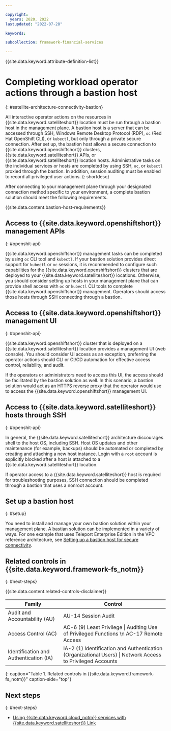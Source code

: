 ```yaml
---

copyright:
  years: 2020, 2022
lastupdated: "2022-07-28"

keywords: 

subcollection: framework-financial-services

---
```


{{site.data.keyword.attribute-definition-list}}

# Completing workload operator actions through a bastion host
{: #satellite-architecture-connectivity-bastion}

All interactive operator actions on the resources in {{site.data.keyword.satelliteshort}} location must be run through a bastion host in the management plane. A bastion host is a server that can be accessed through SSH, Windows Remote Desktop Protocol (RDP), `oc` (Red Hat OpenShift CLI), or `kubectl`, but only through a private secure connection. After set up, the bastion host allows a secure connection to {{site.data.keyword.openshiftshort}} clusters, {{site.data.keyword.satelliteshort}} APIs, or {{site.data.keyword.satelliteshort}} location hosts. Administrative tasks on the individual services or hosts are completed by using SSH, `oc`, or `kubectl` proxied through the bastion. In addition, session auditing must be enabled to record all privileged user actions.
{: shortdesc}

After connecting to your management plane through your designated connection method specific to your environment, a complete bastion solution should meet the following requirements.

{{site.data.content.bastion-host-requirements}}

## Access to {{site.data.keyword.openshiftshort}} management APIs
{: #openshit-api}

{{site.data.keyword.openshiftshort}} management tasks can be completed by using `oc` CLI tool and `kubectl`. If your bastion solution provides direct support for `kubectl` or `oc` sessions, it is recommended to configure such capabilities for the {{site.data.keyword.openshiftshort}} clusters that are deployed to your {{site.data.keyword.satelliteshort}} locations. Otherwise, you should consider setting up hosts in your management plane that can provide shell access with `oc` or `kubectl` CLI tools to complete {{site.data.keyword.openshiftshort}} management. Operators should access those hosts through SSH connecting through a bastion.

## Access to {{site.data.keyword.openshiftshort}} management UI
{: #openshit-api}

{{site.data.keyword.openshiftshort}} cluster that is deployed on a {{site.data.keyword.satelliteshort}} location provides a management UI (web console). You should consider UI access as an exception, preferring the operator actions should CLI or CI/CD automation for effective access control, reliability, and audit.

If the operators or administrators need to access this UI, the access should be facilitated by the bastion solution as well. In this scenario, a bastion solution would act as an HTTPS reverse proxy that the operator would use to access the {{site.data.keyword.openshiftshort}} management UI.

## Access to {{site.data.keyword.satelliteshort}} hosts through SSH
{: #openshit-api}

In general, the {{site.data.keyword.satelliteshort}} architecture discourages shell to the host OS, including SSH. Host OS updates and other maintenance (for example, backups) should be automated or completed by creating and attaching a new host instance. Login with a `root` account is explicitly blocked after a host is attached to a {{site.data.keyword.satelliteshort}} location.

If operator access to a {{site.data.keyword.satelliteshort}} host is required for troubleshooting purposes, SSH connection should be completed through a bastion that uses a nonroot account.



## Set up a bastion host
{: #setup}

You need to install and manage your own bastion solution within your management plane. A bastian solution can be implemented in a variety of ways. For one example that uses Teleport Enterprise Edition in the VPC reference architecture, see [Setting up a bastion host for secure connectivity](/docs/allowlist/framework-financial-services?topic=framework-financial-services-vpc-architecture-connectivity-bastion-tutorial-teleport).

## Related controls in {{site.data.keyword.framework-fs_notm}} 
{: #next-steps}

{{site.data.content.related-controls-disclaimer}}

| Family              | Control                                           |
|---------------------|---------------------------------------------------|
| Audit and Accountability (AU) | AU-14 Session Audit  |
| Access Control (AC) | AC-6 (9) Least Privilege &#124; Auditing Use of Privileged Functions \n AC-17 Remote Access  |
| Identification and Authentication (IA) | IA-2 (1) Identification and Authentication (Organizational Users) &#124; Network Access to Privileged Accounts |
{: caption="Table 1. Related controls in {{site.data.keyword.framework-fs_notm}}" caption-side="top"}

## Next steps
{: #next-steps}

- [Using {{site.data.keyword.cloud_notm}} services with {{site.data.keyword.satelliteshort}} Link](/docs/allowlist/framework-financial-services?topic=framework-financial-services-satellite-architecture-connectivity-to-services)
